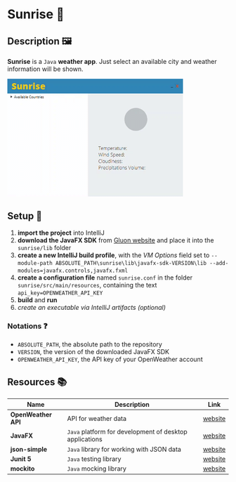 # Sunrise :sunrise_over_mountains:

## Description :framed_picture:

**Sunrise** is a `Java` **weather app**. Just select an available city and weather information will be shown.

<img src="./others/demo.gif" alt="demo" width="400"/>

## Setup :wrench:

1. **import the project** into IntelliJ
2. **download the JavaFX SDK** from [Gluon website](https://gluonhq.com/products/javafx/) and place it into the `sunrise/lib` folder
3. **create a new IntelliJ build profile**, with the *VM Options* field set to `--module-path ABSOLUTE_PATH\sunrise\lib\javafx-sdk-VERSION\lib --add-modules=javafx.controls,javafx.fxml`
4. **create a configuration file** named `sunrise.conf` in the folder `sunrise/src/main/resources`, containing the text `api_key=OPENWEATHER_API_KEY`
5. **build** and **run**
6. *create an executable via IntelliJ artifacts (optional)*

### Notations :question:

- `ABSOLUTE_PATH`, the absolute path to the repository
- `VERSION`, the version of the downloaded JavaFX SDK
- `OPENWEATHER_API_KEY`, the API key of your OpenWeather account

## Resources :books:

| Name                 | Description                                                                    | Link                                                             | 
|----------------------|--------------------------------------------------------------------------------|------------------------------------------------------------------|
| **OpenWeather API**  | API for weather data                                                           | [website](https://openweathermap.org/api)                        |
| **JavaFX**           | `Java` platform for development of desktop applications                        | [website](https://openjfx.io/)                                   |
| **json-simple**      | `Java` library for working with JSON data                                      | [website](https://cliftonlabs.github.io/json-simple/)            |
| **Junit 5**          | `Java` testing library                                                         | [website](https://junit.org/junit5/)                             |
| **mockito**          | `Java` mocking library                                                         | [website](https://site.mockito.org/)                             |